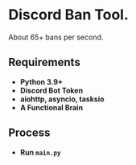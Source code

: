 # Discord Ban Tool.  
About 65+ bans per second.  
  
## Requirements  
 
- **Python 3.9+**  
- **Discord Bot Token**  
- **aiohttp, asyncio, tasksio**  
- **A Functional Brain**  
  
  
## Process
  
- **Run `main.py`**  


